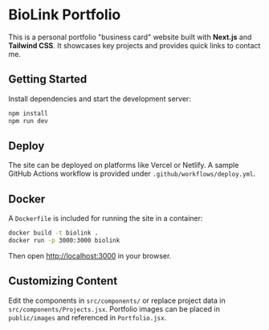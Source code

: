 # BioLink Portfolio

This is a personal portfolio "business card" website built with **Next.js** and **Tailwind CSS**.
It showcases key projects and provides quick links to contact me.

## Getting Started

Install dependencies and start the development server:

```bash
npm install
npm run dev
```

## Deploy

The site can be deployed on platforms like Vercel or Netlify. A sample GitHub Actions
workflow is provided under `.github/workflows/deploy.yml`.


## Docker

A `Dockerfile` is included for running the site in a container:

```bash
docker build -t biolink .
docker run -p 3000:3000 biolink
```

Then open <http://localhost:3000> in your browser.

## Customizing Content

Edit the components in `src/components/` or replace project data in `src/components/Projects.jsx`.
Portfolio images can be placed in `public/images` and referenced in `Portfolio.jsx`.
